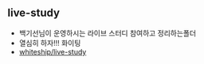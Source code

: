 ## live-study
- 백기선님이 운영하시는 라이브 스터디 참여하고 정리하는폴더
- 열심히 하자!!! 화이팅
- [whiteship/live-study](https://github.com/whiteship/live-study)
  
